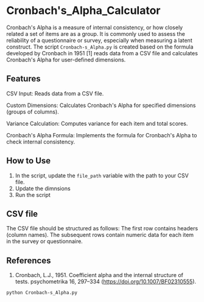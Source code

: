 # Cronbach's_Alpha_Calculator
Cronbach's Alpha is a measure of internal consistency, or how closely related a set of items are as a group. It is commonly used to assess the reliability of a questionnaire or survey, especially when measuring a latent construct. The script `Cronbach-s_Alpha.py` is created based on the formula developed by Cronbach in 1951 [1] reads data from a CSV file and calculates Cronbach's Alpha for user-defined dimensions.
## Features
CSV Input: Reads data from a CSV file.

Custom Dimensions: Calculates Cronbach's Alpha for specified dimensions (groups of columns).

Variance Calculation: Computes variance for each item and total scores.

Cronbach's Alpha Formula: Implements the formula for Cronbach's Alpha to check internal consistency.

## How to Use
1. In the script, update the `file_path` variable with the path to your CSV file.
2. Update the dimnsions
3. Run the script

## CSV file
The CSV file should be structured as follows:
The first row contains headers (column names).
The subsequent rows contain numeric data for each item in the survey or questionnaire.

## References
1. Cronbach, L.J., 1951. Coefficient alpha and the internal structure of tests. psychometrika 16, 297–334 (https://doi.org/10.1007/BF02310555).

```bash
python Cronbach-s_Alpha.py
